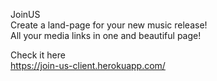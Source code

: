 JoinUS <br/>
Create a land-page for your new music release! <br/>
All your media links in one and beautiful page! <br/>

Check it here <br />
https://join-us-client.herokuapp.com/
